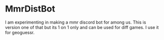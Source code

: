 # MmrDistBot
I am experimenting in making a mmr discord bot for among us. This is version one of that but its 1 on 1 only and can be used for diff games. I use it for geoguessr.
